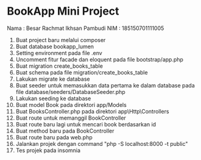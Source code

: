 # BookApp Mini Project

Nama : Besar Rachmat Ikhsan Pambudi
NIM  : 185150701111005

1. Buat project baru melalui composer
2. Buat database bookapp_lumen
3. Setting environment pada file .env
4. Uncomment fitur facade dan eloquent pada file bootstrap/app.php
5. Buat migration create_books_table
6. Buat schema pada file migration/create_books_table
7. Lakukan migrate ke database
8. Buat seeder untuk memasukkan data pertama ke dalam database pada file database/seeders/DatabaseSeeder.php
9. Lakukan seeding ke database
10. Buat model Book pada direktori app/Models
11. Buat BooksController.php pada direktori app\Http\Controllers
12. Buat route untuk memanggil BookController
13. Buat route baru lagi untuk mencari book berdasarkan id
14. Buat method baru pada BookController
15. Buat route baru pada web.php
16. Jalankan projek dengan command "php -S localhost:8000 -t public"
17. Tes projek pada insomnia
